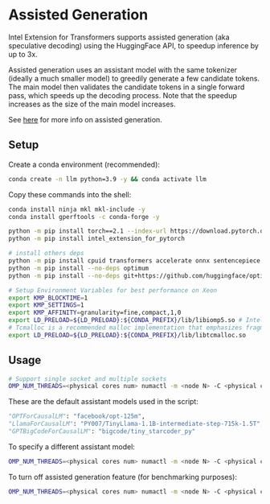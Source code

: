 # Assisted Generation

Intel Extension for Transformers supports assisted generation (aka speculative decoding) using the HuggingFace API, to speedup inference by up to 3x.

Assisted generation uses an assistant model with the same tokenizer (ideally a much smaller model) to greedily generate a few candidate tokens. The main model then validates the candidate tokens in a single forward pass, which speeds up the decoding process.  Note that the speedup increases as the size of the main model increases.

See [here](https://huggingface.co/blog/assisted-generation) for more info on assisted generation.


## Setup

Create a conda environment (recommended):

```bash
conda create -n llm python=3.9 -y && conda activate llm
```

Copy these commands into the shell:

```bash
conda install ninja mkl mkl-include -y
conda install gperftools -c conda-forge -y

python -m pip install torch==2.1 --index-url https://download.pytorch.org/whl/cpu
python -m pip install intel_extension_for_pytorch

# install others deps
python -m pip install cpuid transformers accelerate onnx sentencepiece
python -m pip install --no-deps optimum
python -m pip install --no-deps git+https://github.com/huggingface/optimum-intel.git@main

# Setup Environment Variables for best performance on Xeon
export KMP_BLOCKTIME=1
export KMP_SETTINGS=1
export KMP_AFFINITY=granularity=fine,compact,1,0
export LD_PRELOAD=${LD_PRELOAD}:${CONDA_PREFIX}/lib/libiomp5.so # Intel OpenMP
# Tcmalloc is a recommended malloc implementation that emphasizes fragmentation avoidance and scalable concurrency support.
export LD_PRELOAD=${LD_PRELOAD}:${CONDA_PREFIX}/lib/libtcmalloc.so
```

## Usage 

```bash
# Support single socket and multiple sockets
OMP_NUM_THREADS=<physical cores num> numactl -m <node N> -C <physical cores list> python run_assisted_generation.py -m facebook/opt-13b
```

These are the default assistant models used in the script:

```python
"OPTForCausalLM": "facebook/opt-125m",
"LlamaForCausalLM": "PY007/TinyLlama-1.1B-intermediate-step-715k-1.5T",
"GPTBigCodeForCausalLM": "bigcode/tiny_starcoder_py"
```

To specify a different assistant model:

```bash
OMP_NUM_THREADS=<physical cores num> numactl -m <node N> -C <physical cores list> python run_assisted_generation.py -m "facebook/opt-13b" --assistant-model "facebook/opt-350m"
```



To turn off assisted generation feature (for benchmarking purposes):

```bash
OMP_NUM_THREADS=<physical cores num> numactl -m <node N> -C <physical cores list> python run_assisted_generation.py -m "facebook/opt-13b" --no-assisted
```
